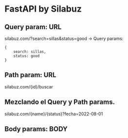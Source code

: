 # FastAPI by Silabuz

## Query param: URL
silabuz.com/?search=sillas&status=good
-> Query params:
```
{
    search: sillas,
    status: good
}
```

## Path param: URL
silabuz.com/{id}/buscar

## Mezclando el Query y Path params.
silabuz.com/{name}/{status}?fecha=2022-08-01

## Body params: BODY